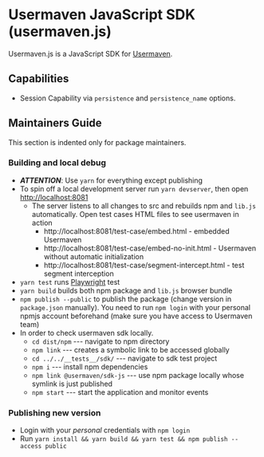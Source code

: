 # Usermaven JavaScript SDK (usermaven.js)

Usermaven.js is a JavaScript SDK for [Usermaven](https://usermaven.com).

## Capabilities

- Session Capability via `persistence` and `persistence_name` options.

## Maintainers Guide

This section is indented only for package maintainers.

### Building and local debug

 * _**ATTENTION**_: Use `yarn` for everything except publishing
 * To spin off a local development server run `yarn devserver`, then open [http://localhost:8081](http://localhost:8081)
   * The server listens to all changes to src and rebuilds npm and `lib.js` automatically. Open test cases HTML files to see
     usermaven in action
     * http://localhost:8081/test-case/embed.html - embedded Usermaven
     * http://localhost:8081/test-case/embed-no-init.html - Usermaven without automatic initialization
     * http://localhost:8081/test-case/segment-intercept.html - test segment interception
 * `yarn test` runs [Playwright](https://playwright.dev/) test
 * `yarn build` builds both npm package and `lib.js` browser bundle
 * `npm publish --public` to publish the package (change version in `package.json` manually). You need to run `npm login` with your personal
npmjs account beforehand (make sure you have access to Usermaven team)
 * In order to check usermaven sdk locally. 
    * `cd dist/npm` --- navigate to npm directory
    * `npm link` --- creates a symbolic link to be accessed globally
    * `cd ../../__tests__/sdk/` --- navigate to sdk test project
    * `npm i` --- install npm dependencies
    * `npm link @usermaven/sdk-js` --- use npm package locally whose symlink is just published
    * `npm start` --- start the application and monitor events

### Publishing new version

 * Login with your *personal* credentials with `npm login`
 * Run `yarn install && yarn build && yarn test && npm publish --access public`
